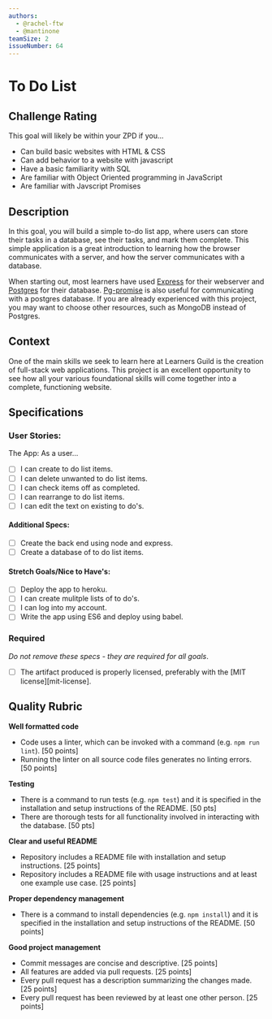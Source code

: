 ```yaml
---
authors:
  - @rachel-ftw
  - @mantinone
teamSize: 2
issueNumber: 64
---
```


# To Do List
## Challenge Rating

This goal will likely be within your ZPD if you...

- Can build basic websites with HTML & CSS
- Can add behavior to a website with javascript
- Have a basic familiarity with SQL
- Are familiar with Object Oriented programming in JavaScript
- Are familiar with Javscript Promises

## Description

In this goal, you will build a simple to-do list app, where users can store their tasks in a database, see their tasks, and mark them complete.  This simple application is a great introduction to learning how the browser communicates with a server, and how the server communicates with a database.

When starting out, most learners have used [Express](https://www.npmjs.com/package/express) for their webserver and [Postgres](https://www.postgresql.org/download/) for their database.  [Pg-promise](https://www.npmjs.com/package/pg-promise) is also useful for communicating with a postgres database.  If you are already experienced with this project, you may want to choose other resources, such as MongoDB instead of Postgres.

## Context

One of the main skills we seek to learn here at Learners Guild is the creation of full-stack web applications.  This project is an excellent opportunity to see how all your various foundational skills will come together into a complete, functioning website.

## Specifications

### User Stories:
The App: As a user...
- [ ] I can create to do list items.
- [ ] I can delete unwanted to do list items.
- [ ] I can check items off as completed.
- [ ] I can rearrange to do list items.
- [ ] I can edit the text on existing to do's.
#### Additional Specs:
- [ ] Create the back end using node and express.
- [ ] Create a database of to do list items.
#### Stretch Goals/Nice to Have's:
- [ ] Deploy the app to heroku.
- [ ] I can create mulitple lists of to do's.
- [ ] I can log into my account.
- [ ] Write the app using ES6 and deploy using babel.

### Required

_Do not remove these specs - they are required for all goals_.

- [ ] The artifact produced is properly licensed, preferably with the [MIT license][mit-license].

## Quality Rubric

**Well formatted code**
- Code uses a linter, which can be invoked with a command (e.g. `npm run lint`). [50 points]
- Running the linter on all source code files generates no linting errors. [50 points]

**Testing**
- There is a command to run tests (e.g. `npm test`) and it is specified in the installation and setup instructions of the README. [50 pts]
- There are thorough tests for all functionality involved in interacting with the database. [50 pts]

**Clear and useful README**
- Repository includes a README file with installation and setup instructions. [25 points]
- Repository includes a README file with usage instructions and at least one example use case. [25 points]

**Proper dependency management**
- There is a command to install dependencies (e.g. `npm install`) and it is specified in the installation and setup instructions of the README. [50 points]

**Good project management**
- Commit messages are concise and descriptive. [25 points]
- All features are added via pull requests. [25 points]
- Every pull request has a description summarizing the changes made. [25 points]
- Every pull request has been reviewed by at least one other person. [25 points]
